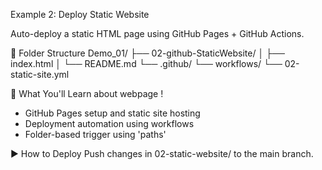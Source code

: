Example 2: Deploy Static Website

Auto-deploy a static HTML page using GitHub Pages + GitHub Actions.

📂 Folder Structure
Demo_01/
├── 02-github-StaticWebsite/
│   ├── index.html
│   └── README.md
└── .github/
    └── workflows/
        └── 02-static-site.yml

🎯 What You'll Learn about webpage !
- GitHub Pages setup and static site hosting
- Deployment automation using workflows
- Folder-based trigger using 'paths'

▶️ How to Deploy
Push changes in 02-static-website/ to the main branch.
